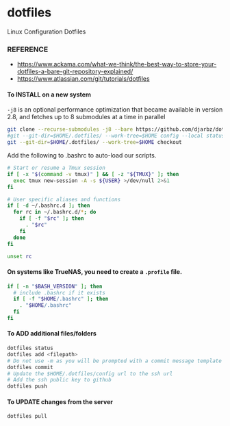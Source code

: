 # dotfiles
Linux Configuration Dotfiles

### REFERENCE
* https://www.ackama.com/what-we-think/the-best-way-to-store-your-dotfiles-a-bare-git-repository-explained/
* https://www.atlassian.com/git/tutorials/dotfiles

#### To INSTALL on a new system
`-j8` is an optional performance optimization that became available in version 2.8, and fetches up to 8 submodules at a time in parallel
```bash
git clone --recurse-submodules -j8 --bare https://github.com/djarbz/dotfiles.git $HOME/.dotfiles
#git --git-dir=$HOME/.dotfiles/ --work-tree=$HOME config --local status.showUntrackedFiles no
git --git-dir=$HOME/.dotfiles/ --work-tree=$HOME checkout
```
Add the following to .bashrc to auto-load our scripts.
```bash
# Start or resume a Tmux session
if [ -x "$(command -v tmux)" ] && [ -z "${TMUX}" ]; then
  exec tmux new-session -A -s ${USER} >/dev/null 2>&1
fi

# User specific aliases and functions
if [ -d ~/.bashrc.d ]; then
  for rc in ~/.bashrc.d/*; do
    if [ -f "$rc" ]; then
      . "$rc"
    fi
  done
fi

unset rc
```

#### On systems like TrueNAS, you need to create a `.profile` file.
```bash
if [ -n "$BASH_VERSION" ]; then
  # include .bashrc if it exists
  if [ -f "$HOME/.bashrc" ]; then
    . "$HOME/.bashrc"
  fi
fi
```

#### To ADD additional files/folders
```bash
dotfiles status
dotfiles add <filepath>
# Do not use -m as you will be prompted with a commit message template
dotfiles commit
# Update the $HOME/.dotfiles/config url to the ssh url
# Add the ssh public key to github
dotfiles push
```

#### To UPDATE changes from the server
```bash
dotfiles pull
```